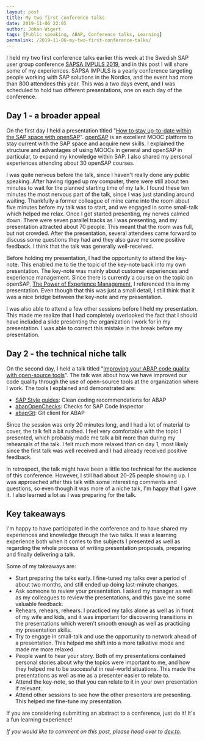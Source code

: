 ```yaml
---
layout: post
title: My two first conference talks
date: 2019-11-06 22:05
author: Johan Wigert
tags: [Public speaking, ABAP, Conference talks, Learning]
permalink: /2019-11-06-my-two-first-conference-talks/
---
```

<!-- wp:paragraph -->
<p>I held my two first conference talks earlier this week at the Swedish SAP user group conference <a href="https://www.sapsa.se/event/impuls-2019/">SAPSA IMPULS 2019</a>, and in this post I will share some of my experiences. SAPSA IMPULS is a yearly conference targeting people working with SAP solutions in the Nordics, and the event had more than 800 attendees this year. This was a two days event, and I was scheduled to hold two different presentations, one on each day of the conference. </p>
<!-- /wp:paragraph -->
<!--more-->
<!-- wp:heading -->
<h2>Day 1 - a broader appeal</h2>
<!-- /wp:heading -->

<!-- wp:paragraph -->
<p>On the first day I held a presentation titled "<a href="https://github.com/jwigert/sapsa-impuls-2019-jw/blob/master/Hur%20du%20h%C3%A5ller%20dig%20uppdaterad%20inom%20SAP-omr%C3%A5det%20med%20hj%C3%A4lp%20av%20openSAP.pdf">How to stay up-to-date within the SAP space with openSAP</a>". <a href="https://open.sap.com">openSAP</a> is an excellent MOOC platform to stay current with the SAP space and acquire new skills. I explained the structure and advantages of using MOOCs in general and openSAP in particular, to expand my knowledge within SAP. I also shared my personal experiences attending about 30 openSAP courses.</p>
<!-- /wp:paragraph -->

<!-- wp:paragraph -->
<p>I was quite nervous before the talk, since I haven't really done any public speaking. After having rigged up my computer, there were still about ten minutes to wait for the planned starting time of my talk. I found these ten minutes the most nervous part of the talk, since I was just standing around waiting. Thankfully a former colleague of mine came into the room about five minutes before my talk was to start, and we engaged in some small-talk which helped me relax. Once I got started presenting, my nerves calmed down. There were seven parallel tracks as I was presenting, and my presentation attracted about 70 people. This meant that the room was full, but not crowded. After the presentation, several attendees came forward to discuss some questions they had and they also gave me some positive feedback. I think that the talk was generally well-received.</p>
<!-- /wp:paragraph -->

<!-- wp:paragraph -->
<p>Before holding my presentation, I had the opportunity to attend the key-note. This enabled me to tie the topic of the key-note back into my own presentation. The key-note was mainly about customer experiences and experience management. Since there is currently a course on the topic on openSAP, <a href="https://open.sap.com/courses/xm1">The Power of Experience Management</a>, I referenced this in my presentation. Even though that this was just a small detail, I still think that it was a nice bridge between the key-note and my presentation.</p>
<!-- /wp:paragraph -->

<!-- wp:paragraph -->
<p>I was also able to attend a few other sessions before I held my presentation. This made me realize that I had completely overlooked the fact that I should have included a slide presenting the organization I work for in my presentation. I was able to correct this mistake in the break before my presentation.</p>
<!-- /wp:paragraph -->

<!-- wp:heading -->
<h2>Day 2 - the technical niche talk</h2>
<!-- /wp:heading -->

<!-- wp:paragraph -->
<p>On the second day, I held a talk titled "<a href="https://github.com/jwigert/sapsa-impuls-2019-jw/blob/master/F%C3%B6rb%C3%A4ttra%20kvaliteten%20p%C3%A5%20din%20ABAP-kod%20med%20hj%C3%A4lp%20av%20%C3%B6ppen%20k%C3%A4llkod-verktyg.pdf">Improving your ABAP code quality with open-source tools</a>". The talk was about how we have improved our code quality through the use of open-source tools at the organization where I work. The tools I explained and demonstrated are:</p>
<!-- /wp:paragraph -->

<!-- wp:list -->
<ul><li><a href="https://github.com/SAP/styleguides">SAP Style guides</a>: Clean coding recommendations for ABAP</li><li><a href="https://github.com/larshp/abapOpenChecks">abapOpenChecks</a>: Checks for SAP Code Inspector</li><li><a href="https://github.com/larshp/abapGit">abapGit</a>: Git client for ABAP</li></ul>
<!-- /wp:list -->

<!-- wp:paragraph -->
<p>Since the session was only 20 minutes long, and I had a lot of material to cover, the talk felt a bit rushed. I feel very comfortable with the topic I presented, which probably made me talk a bit more than during my rehearsals of the talk. I felt much more relaxed than on day 1, most likely since the first talk was well received and I had already received positive feedback.</p>
<!-- /wp:paragraph -->

<!-- wp:paragraph -->
<p>In retrospect, the talk might have been a little too technical for the audience of this conference. However, I still had about 20-25 people showing up. I was approached after this talk with some interesting comments and questions, so even though it was more of a niche talk, I'm happy that I gave it. I also learned a lot as I was preparing for the talk.</p>
<!-- /wp:paragraph -->

<!-- wp:heading -->
<h2>Key takeaways</h2>
<!-- /wp:heading -->

<!-- wp:paragraph -->
<p>I'm happy to have participated in the conference and to have shared my experiences and knowledge through the two talks. It was a learning experience both when it comes to the subjects I presented as well as regarding the whole process of writing presentation proposals, preparing and finally delivering a talk.</p>
<!-- /wp:paragraph -->

<!-- wp:paragraph -->
<p>Some of my takeaways are:</p>
<!-- /wp:paragraph -->

<!-- wp:list -->
<ul><li>Start preparing the talks early. I fine-tuned my talks over a period of about two months, and still ended up doing last-minute changes.</li><li>Ask someone to review your presentation. I asked my manager as well as my colleagues to review the presentations, and this gave me some valuable feedback.</li><li>Rehears, rehears, rehears. I practiced my talks alone as well as in front of my wife and kids, and it was important for discovering transitions in the presentations which weren't smooth enough as well as practicing my presentation skills.</li><li>Try to engage in small-talk and use the opportunity to network ahead of a presentation. This helped me shift into a more talkative mode and made me more relaxed.</li><li>People want to hear your story. Both of my presentations contained personal stories about why the topics were important to me, and how they helped me to be successful in real-world situations. This made the presentations as well as me as a presenter easier to relate to.</li><li>Attend the key-note, so that you can relate to it in your own presentation if relevant.</li><li>Attend other sessions to see how the other presenters are presenting. This helped me fine-tune my presentation.</li></ul>
<!-- /wp:list -->

<!-- wp:paragraph -->
<p>If you are considering submitting an abstract to a conference, just do it! It's a fun learning experience!</p>
<!-- /wp:paragraph -->

<!-- wp:paragraph -->
<p><em>If you would like to comment on this post, please head over to <a href="https://dev.to/jwigert/my-two-first-conference-talks-2go7">dev.to</a>.</em></p>
<!-- /wp:paragraph -->